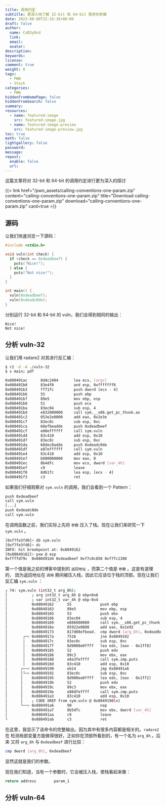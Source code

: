 ```yaml
---
title: 调用约定
subtitle: 更深入地了解 32-bit 和 64-bit 程序的参数
date: 2023-08-08T22:16:36+08:00
draft: false
author:
  name: CuB3y0nd
  link:
  email:
  avatar:
description:
keywords:
license:
comment: true
weight: 0
tags:
  - PWN
  - Stack
categories:
  - PWN
hiddenFromHomePage: false
hiddenFromSearch: false
summary:
resources:
  - name: featured-image
    src: featured-image.jpg
  - name: featured-image-preview
    src: featured-image-preview.jpg
toc: true
math: false
lightgallery: false
password:
message:
repost:
  enable: false
  url:
---
```


这篇文章将对 32-bit 和 64-bit 的调用约定进行更为深入的探讨

<!--more-->

{{< link href="/pwn_assets/calling-conventions-one-param.zip" content="calling-conventions-one-param.zip" title="Download calling-conventions-one-param.zip" download="calling-conventions-one-param.zip" card=true >}}

## 源码

让我们快速浏览一下源码：

```c {title="source.c"}
#include <stdio.h>

void vuln(int check) {
  if (check == 0xdeadbeef) {
    puts("Nice!");
  } else {
    puts("Not nice!");
  }
}

int main() {
  vuln(0xdeadbeef);
  vuln(0xdeadc0de);
}
```

分别运行 32-bit 和 64-bit 的 vuln，我们会得到相同的输出：

```
Nice!
Not nice!
```

## 分析 vuln-32

让我们用 radare2 对其进行反汇编：

```bash
$ r2 -d -A ./vuln-32
$ s main; pdf

0x080491ac      8d4c2404       lea ecx, [argv]
0x080491b0      83e4f0         and esp, 0xfffffff0
0x080491b3      ff71fc         push dword [ecx - 4]
0x080491b6      55             push ebp
0x080491b7      89e5           mov ebp, esp
0x080491b9      51             push ecx
0x080491ba      83ec04         sub esp, 4
0x080491bd      e832000000     call sym.__x86.get_pc_thunk.ax
0x080491c2      053e2e0000     add eax, 0x2e3e
0x080491c7      83ec0c         sub esp, 0xc
0x080491ca      68efbeadde     push 0xdeadbeef
0x080491cf      e88effffff     call sym.vuln
0x080491d4      83c410         add esp, 0x10
0x080491d7      83ec0c         sub esp, 0xc
0x080491da      68dec0adde     push 0xdeadc0de
0x080491df      e87effffff     call sym.vuln
0x080491e4      83c410         add esp, 0x10
0x080491e7      b800000000     mov eax, 0
0x080491ec      8b4dfc         mov ecx, dword [var_4h]
0x080491ef      c9             leave
0x080491f0      8d61fc         lea esp, [ecx - 4]
0x080491f3      c3             ret
```

如果我们仔细观察对 `sym.vuln` 的调用，我们会看到一个 Pattern：

```bash
push 0xdeadbeef
call sym.vuln
[...]
push 0xdeadc0de
call sym.vuln
```

在调用函数之前，我们实际上先将 `参数` 压入了栈。现在让我们来研究一下 `sym.vuln` 。

```bash
[0xf7fe3fd0]> db sym.vuln
[0xf7fe3fd0]> dc
INFO: hit breakpoint at: 0x8049162
[0x08049162]> pxw @ esp
0xffffd79c  0x080491d4 0xdeadbeef 0xf7c0c850 0xf7fc1380
```

第一个值是我之前的博客中提到的 `返回地址` ，而第二个值是 `参数` 。这是有道理的，
因为返回地址在 `调用` 期间被压入栈，因此它应该位于栈的顶部。现在让我们
反汇编 `sym.vuln` ：

```bash
┌ 74: sym.vuln (int32_t arg_8h);
│           ; arg int32_t arg_8h @ ebp+0x8
│           ; var int32_t var_4h @ ebp-0x4
│           0x08049162      55             push ebp
│           0x08049163      89e5           mov ebp, esp
│           0x08049165      53             push ebx
│           0x08049166      83ec04         sub esp, 4
│           0x08049169      e886000000     call sym.__x86.get_pc_thunk.ax
│           0x0804916e      05922e0000     add eax, 0x2e92
│           0x08049173      817d08efbead.  cmp dword [arg_8h], 0xdeadbeef
│       ┌─< 0x0804917a      7516           jne 0x8049192
│       │   0x0804917c      83ec0c         sub esp, 0xc
│       │   0x0804917f      8d9008e0ffff   lea edx, [eax - 0x1ff8]
│       │   0x08049185      52             push edx
│       │   0x08049186      89c3           mov ebx, eax
│       │   0x08049188      e8a3feffff     call sym.imp.puts           ; int puts(const char *s)
│       │   0x0804918d      83c410         add esp, 0x10
│      ┌──< 0x08049190      eb14           jmp 0x80491a6
│      │└─> 0x08049192      83ec0c         sub esp, 0xc
│      │    0x08049195      8d900ee0ffff   lea edx, [eax - 0x1ff2]
│      │    0x0804919b      52             push edx
│      │    0x0804919c      89c3           mov ebx, eax
│      │    0x0804919e      e88dfeffff     call sym.imp.puts           ; int puts(const char *s)
│      │    0x080491a3      83c410         add esp, 0x10
│      │    ; CODE XREF from sym.vuln @ 0x8049190(x)
│      └──> 0x080491a6      90             nop
│           0x080491a7      8b5dfc         mov ebx, dword [var_4h]
│           0x080491aa      c9             leave
└           0x080491ab      c3             ret
```

在这里，我显示了该命令的完整输出。因为其中有很多内容都是相关的。`radare2` 在
检测局部变量方面做得很好。正如你在顶部所看到的，有一个名为 `arg_8h` 。后来
又将 `arg_8h` 与 `0xdeadbeef` 进行比较：

```bash
cmp dword [arg_8h], 0xdeadbeef
```

显然这就是我们的参数。

现在我们知道，当有一个参数时，它会被压入栈，使栈看起来像：

```bash
return address        param_1
```

## 分析 vuln-64


